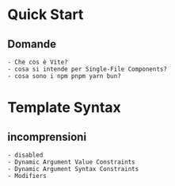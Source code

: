 # Quick Start

## Domande
    - Che cos è Vite?
    - cosa si intende per Single-File Components?
    - cosa sono i npm pnpm yarn bun?


# Template Syntax

 ## incomprensioni 
    - disabled
    - Dynamic Argument Value Constraints 
    - Dynamic Argument Syntax Constraints 
    - Modifiers 